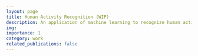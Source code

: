 ```yaml
---
layout: page
title: Human Activity Recognition (WIP)
description: An application of machine learning to recognize human activities from sensor data.
img:
importance: 1
category: work
related_publications: false
---
```

